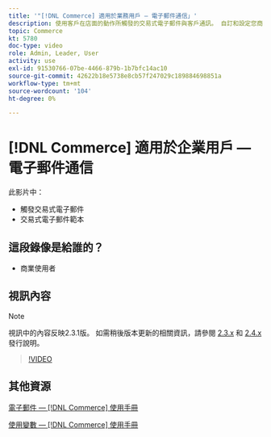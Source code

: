 ```yaml
---
title: '"[!DNL Commerce] 適用於業務用戶 — 電子郵件通信」'
description: 使用客戶在店面的動作所觸發的交易式電子郵件與客戶通訊。 自訂和設定您商店的電子郵件範本。
topic: Commerce
kt: 5780
doc-type: video
role: Admin, Leader, User
activity: use
exl-id: 91530766-07be-4466-879b-1b7bfc14ac10
source-git-commit: 42622b18e5738e8cb57f247029c189884698851a
workflow-type: tm+mt
source-wordcount: '104'
ht-degree: 0%

---
```


# [!DNL Commerce] 適用於企業用戶 — 電子郵件通信

此影片中：

- 觸發交易式電子郵件
- 交易式電子郵件範本

## 這段錄像是給誰的？

- 商業使用者

## 視訊內容

>[!NOTE]
>
>視訊中的內容反映2.3.1版。 如需稍後版本更新的相關資訊，請參閱 [ 2.3.x](https://devdocs.magento.com/guides/v2.3/release-notes/bk-release-notes.html) 和 [2.4.x](https://devdocs.magento.com/guides/v2.4/release-notes/bk-release-notes.html) 發行說明。

>[!VIDEO](https://video.tv.adobe.com/v/36190?quality=12&learn=on)

## 其他資源

[電子郵件 —  [!DNL Commerce] 使用手冊](https://docs.magento.com/user-guide/marketing/email-templates.html)

[使用變數 —  [!DNL Commerce] 使用手冊](https://docs.magento.com/user-guide/marketing/variables.html)
